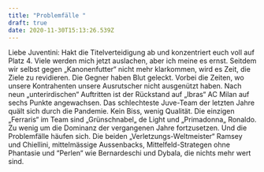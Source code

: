 ```yaml
---
title: "Problemfälle "
draft: true
date: 2020-11-30T15:13:26.539Z
---
```

Liebe Juventini: Hakt die Titelverteidigung ab und konzentriert euch voll auf Platz 4. Viele werden mich jetzt auslachen, aber ich meine es ernst. Seitdem wir selbst gegen „Kanonenfutter“ nicht mehr klarkommen, wird es Zeit, die Ziele zu revidieren. Die Gegner haben Blut geleckt. Vorbei die Zeiten, wo unsere Kontrahenten unsere Ausrutscher nicht ausgenützt haben. Nach neun „unterirdischen“ Auftritten ist der Rückstand auf „Ibras“ AC Milan auf sechs Punkte angewachsen. Das schlechteste Juve-Team der letzten Jahre quält sich durch die Pandemie. Kein Biss, wenig Qualität. Die einzigen „Ferraris“ im Team sind „Grünschnabel„ de Light und „Primadonna„ Ronaldo. Zu wenig um die Dominanz der vergangenen Jahre fortzusetzen. Und die Problemfälle häufen sich. Die beiden „Verletzungs-Weltmeister“ Ramsey und Chiellini, mittelmässige Aussenbacks, Mittelfeld-Strategen ohne Phantasie und “Perlen“ wie Bernardeschi und Dybala, die nichts mehr wert sind.